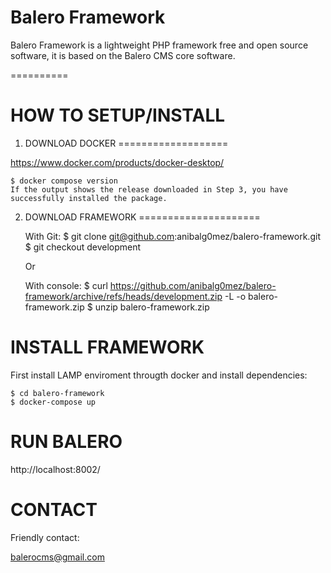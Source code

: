 Balero Framework 
================

Balero Framework is a lightweight PHP framework free and open source software, it is based on the Balero CMS core software.

==========

HOW TO SETUP/INSTALL
====================

1. DOWNLOAD DOCKER
===================

https://www.docker.com/products/docker-desktop/

    $ docker compose version
    If the output shows the release downloaded in Step 3, you have successfully installed the package.


2. DOWNLOAD FRAMEWORK
=====================

    With Git:
    $ git clone git@github.com:anibalg0mez/balero-framework.git
    $ git checkout development

    Or

    With console:
    $ curl https://github.com/anibalg0mez/balero-framework/archive/refs/heads/development.zip -L -o balero-framework.zip
    $ unzip balero-framework.zip

INSTALL FRAMEWORK
==================

First install LAMP enviroment througth docker and install dependencies:

    $ cd balero-framework
    $ docker-compose up

RUN BALERO
==========

http://localhost:8002/

CONTACT
=============

Friendly contact:

balerocms@gmail.com